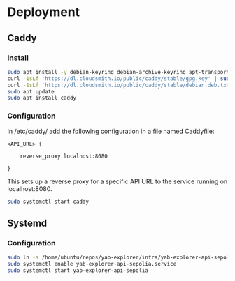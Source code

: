# Deployment

## Caddy

### Install

```bash
sudo apt install -y debian-keyring debian-archive-keyring apt-transport-https curl
curl -1sLf 'https://dl.cloudsmith.io/public/caddy/stable/gpg.key' | sudo gpg --dearmor -o /usr/share/keyrings/caddy-stable-archive-keyring.gpg
curl -1sLf 'https://dl.cloudsmith.io/public/caddy/stable/debian.deb.txt' | sudo tee /etc/apt/sources.list.d/caddy-stable.list
sudo apt update
sudo apt install caddy
```

### Configuration

In /etc/caddy/ add the following configuration in a file named Caddyfile:

```
<API_URL> {

	reverse_proxy localhost:8080

}
```

This sets up a reverse proxy for a specific API URL to the service running on localhost:8080.

```bash
sudo systemctl start caddy
```

## Systemd

### Configuration

```bash
sudo ln -s /home/ubuntu/repos/yab-explorer/infra/yab-explorer-api-sepolia.service /etc/systemd/system/yab-explorer-api-sepolia.service
sudo systemctl enable yab-explorer-api-sepolia.service
sudo systemctl start yab-explorer-api-sepolia
```

